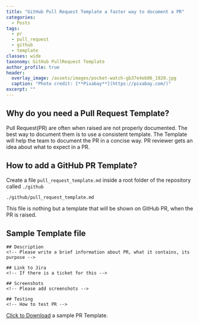 ```yaml
---
title: "GitHub Pull Request Template a faster way to document a PR"
categories:
  - Posts
tags:
  - pr
  - pull_request
  - github
  - template
classes: wide
taxonomy: GitHub PullRequest Template
author_profile: true
header:
  overlay_image: /assets/images/pocket-watch-gb37e4eb06_1920.jpg
  caption: "Photo credit: [**Pixabay**](https://pixabay.com/)"
excerpt: ""
---
```


## Why do you need a Pull Request Template?

Pull Request(PR) are often when raised are not properly documented. The best way to document them is to use a consistent template. The Template will help the team to document the PR in a concise way. PR reviewer gets an idea about what to expect in a PR.

## How to add a GitHub PR Template?

Create a file `pull_request_template.md` inside a root folder of the repository called `./github`

```
./github/pull_request_template.md
```

This file is nothing but a template that will be shown on GitHub PR, when the PR is raised.

## Sample Template file

```
## Description
<!-- Please write a brief information about PR, what it contains, its purpose -->

## Link to Jira
<!-- If there is a ticket for this -->

## Screenshots
<!-- Please add screenshots -->

## Testing
<!-- How to test PR -->
```

<a href="/assets/pull_request_template.md" download>Click to Download</a> a sample PR Template.